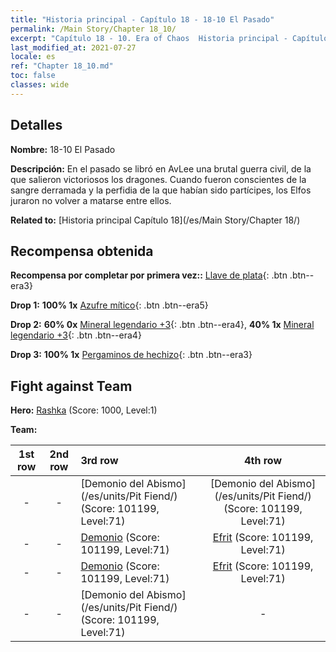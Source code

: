 ```yaml
---
title: "Historia principal - Capítulo 18 - 18-10 El Pasado"
permalink: /Main Story/Chapter 18_10/
excerpt: "Capítulo 18 - 10. Era of Chaos  Historia principal - Capítulo 18_10. 18-10 El Pasado"
last_modified_at: 2021-07-27
locale: es
ref: "Chapter 18_10.md"
toc: false
classes: wide
---
```


## Detalles

 **Nombre:** 18-10 El Pasado

 **Descripción:** En el pasado se libró en AvLee una brutal guerra civil, de la que salieron victoriosos los dragones. Cuando fueron conscientes de la sangre derramada y la perfidia de la que habían sido partícipes, los Elfos juraron no volver a matarse entre ellos.

 **Related to:** [Historia principal Capítulo 18](/es/Main Story/Chapter 18/)

## Recompensa obtenida

 **Recompensa por completar por primera vez::** [Llave de plata](/ItemsES/con_693/){: .btn .btn--era3}

 **Drop 1:** **100% 1x** [Azufre mítico](/ItemsES/mat_64/){: .btn .btn--era5}

 **Drop 2:** **60% 0x** [Mineral legendario +3](/ItemsES/mat_54/){: .btn .btn--era4}, **40% 1x** [Mineral legendario +3](/ItemsES/mat_54/){: .btn .btn--era4}

 **Drop 3:** **100% 1x** [Pergaminos de hechizo](/ItemsES/con_694/){: .btn .btn--era3}


## Fight against Team
 **Hero:** [Rashka](/es/heroes/Rashka/) (Score: 1000, Level:1)

 **Team:**


  | 1st row | 2nd row | 3rd row | 4th row |
  |:----:|:----:|:----|:----:|
  | - | - | [Demonio del Abismo](/es/units/Pit Fiend/) (Score: 101199, Level:71)  | [Demonio del Abismo](/es/units/Pit Fiend/) (Score: 101199, Level:71)  |
  | - | - | [Demonio](/es/units/Demon/) (Score: 101199, Level:71)  | [Efrit](/es/units/Efreeti/) (Score: 101199, Level:71)  |
  | - | - | [Demonio](/es/units/Demon/) (Score: 101199, Level:71)  | [Efrit](/es/units/Efreeti/) (Score: 101199, Level:71)  |
  | - | - | [Demonio del Abismo](/es/units/Pit Fiend/) (Score: 101199, Level:71)  | - |


